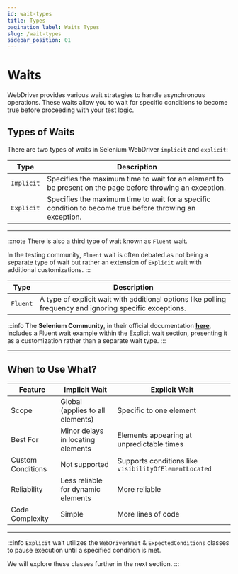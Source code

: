```yaml
---
id: wait-types
title: Types
pagination_label: Waits Types
slug: /wait-types
sidebar_position: 01
---
```


# Waits

WebDriver provides various wait strategies to handle asynchronous operations. These waits allow you to wait for specific conditions to become true before proceeding with your test logic.

## Types of Waits

There are two types of waits in Selenium WebDriver `implicit` and `explicit`:

| Type       | Description                                                                                               |
| ---------- | --------------------------------------------------------------------------------------------------------- |
| `Implicit` | Specifies the maximum time to wait for an element to be present on the page before throwing an exception. |
| `Explicit` | Specifies the maximum time to wait for a specific condition to become true before throwing an exception.  |

---

:::note
There is also a third type of wait known as `Fluent` wait.

In the testing community, `Fluent` wait is often debated as not being a separate type of wait but rather an extension of `Explicit` wait with additional customizations.
:::

| Type     | Description                                                                                              |
| -------- | -------------------------------------------------------------------------------------------------------- |
| `Fluent` | A type of explicit wait with additional options like polling frequency and ignoring specific exceptions. |

:::info
The **Selenium Community**, in their official documentation **[here](https://www.selenium.dev/documentation/webdriver/waits/)**, includes a Fluent wait example within the Explicit wait section, presenting it as a customization rather than a separate wait type.
:::

---

## When to Use What?

| Feature           | Implicit Wait                      | Explicit Wait                                         |
| ----------------- | ---------------------------------- | ----------------------------------------------------- |
| Scope             | Global (applies to all elements)   | Specific to one element                               |
| Best For          | Minor delays in locating elements  | Elements appearing at unpredictable times             |
| Custom Conditions | Not supported                      | Supports conditions like `visibilityOfElementLocated` |
| Reliability       | Less reliable for dynamic elements | More reliable                                         |
| Code Complexity   | Simple                             | More lines of code                                    |

---

:::info
`Explicit` wait utilizes the `WebDriverWait` & `ExpectedConditions` classes to pause execution until a specified condition is met.

We will explore these classes further in the next section.
:::
